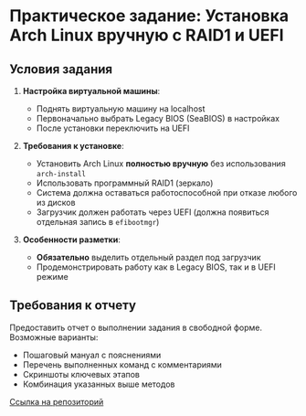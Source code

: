 # Практическое задание: Установка Arch Linux вручную с RAID1 и UEFI

## Условия задания

1. **Настройка виртуальной машины**:
   - Поднять виртуальную машину на localhost
   - Первоначально выбрать Legacy BIOS (SeaBIOS) в настройках
   - После установки переключить на UEFI

2. **Требования к установке**:
   - Установить Arch Linux **полностью вручную** без использования `arch-install`
   - Использовать программный RAID1 (зеркало)
   - Система должна оставаться работоспособной при отказе любого из дисков
   - Загрузчик должен работать через UEFI (должна появиться отдельная запись в `efibootmgr`)

3. **Особенности разметки**:
   - **Обязательно** выделить отдельный раздел под загрузчик
   - Продемонстрировать работу как в Legacy BIOS, так и в UEFI режиме

## Требования к отчету

Предоставить отчет о выполнении задания в свободной форме. Возможные варианты:
- Пошаговый мануал с пояснениями
- Перечень выполненных команд с комментариями
- Скриншоты ключевых этапов
- Комбинация указанных выше методов

[Ссылка на репозиторий](https://github.com/phys-dev/booting-linux-task)